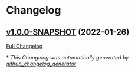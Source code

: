 # Changelog

## [v1.0.0-SNAPSHOT](https://github.com/NASA-PDS/registry-crawler-service/tree/v1.0.0-SNAPSHOT) (2022-01-26)

[Full Changelog](https://github.com/NASA-PDS/registry-crawler-service/compare/e5bc1897d0dbe974f5790094019612b3503cb5b9...v1.0.0-SNAPSHOT)



\* *This Changelog was automatically generated by [github_changelog_generator](https://github.com/github-changelog-generator/github-changelog-generator)*
